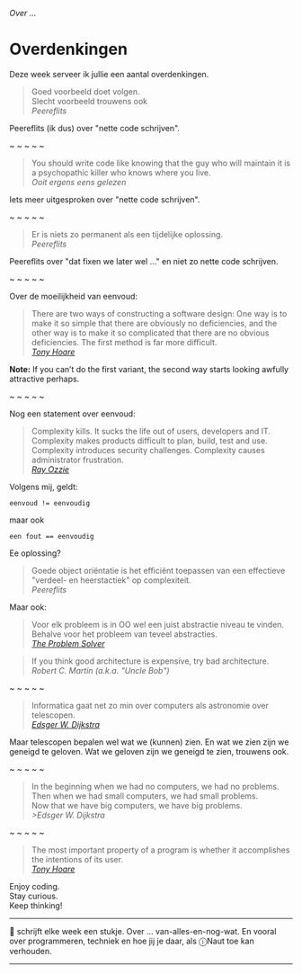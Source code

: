 *Over ...*

# Overdenkingen

Deze week serveer ik jullie een aantal overdenkingen.

> Goed voorbeeld doet volgen.<br/>Slecht voorbeeld trouwens ook<br/>
<cite>Peereflits</cite>

Peereflits (ik dus) over "nette code schrijven".

<p text-align="center">~ ~ ~ ~ ~</p>

> You should write code like knowing that the guy who will maintain it is a psychopathic killer who knows where you live.<br/>
<cite>Ooit ergens eens gelezen</cite>

Iets meer uitgesproken over "nette code schrijven".

<p text-align="center">~ ~ ~ ~ ~</p>

> Er is niets zo permanent als een tijdelijke oplossing.<br/>
<cite>Peereflits</cite>

Peereflits over "dat fixen we later wel ..." en niet zo nette code schrijven.

<p text-align="center">~ ~ ~ ~ ~</p>

Over de moeilijkheid van eenvoud:

> There are two ways of constructing a software design: One way is to make it so simple that there are obviously no deficiencies, and the other way is to make it so complicated that there are no obvious deficiencies. The first method is far more difficult.<br/>
<cite>[Tony Hoare](https://en.wikiquote.org/wiki/C._A._R._Hoare)</cite>

**Note:** If you can’t do the first variant, the second way starts looking awfully attractive perhaps.

<p text-align="center">~ ~ ~ ~ ~</p>

Nog een statement over eenvoud:

> Complexity kills. It sucks the life out of users, developers and IT. Complexity makes products difficult to plan, build, test and use. Complexity introduces security challenges. Complexity causes administrator frustration.<br /><cite>[Ray Ozzie](https://www.computerworld.com/article/2513705/ozzie-s--doomsday--memo-warns-microsoft-of-post-pc-days.html)</cite>

Volgens mij, geldt:

`eenvoud != eenvoudig`

maar ook

`een fout == eenvoudig`

Ee oplossing?

> Goede object oriëntatie is het efficiënt toepassen van een effectieve "verdeel- en heerstactiek" op complexiteit.<br/>
<cite>Peereflits</cite>

Maar ook:

> Voor elk probleem is in OO wel een juist abstractie niveau te vinden. Behalve voor het probleem van teveel abstracties.<br/>
<cite>[The Problem Solver](https://www.theproblemsolver.nl/)</cite>

> If you think good architecture is expensive, try bad architecture.<br/>
<cite>Robert C. Martin (a.k.a. "Uncle Bob")</cite>

<p text-align="center">~ ~ ~ ~ ~</p>

> Informatica gaat net zo min over computers als astronomie over telescopen.<br/>
<cite>[Edsger W. Dijkstra](https://quotefancy.com/edsger-w-dijkstra-quotes)</cite>

Maar telescopen bepalen wel wat we (kunnen) zien. En wat we zien zijn we geneigd te geloven. Wat we geloven zijn we geneigd te zien, trouwens ook.

<p text-align="center">~ ~ ~ ~ ~</p>

> In the beginning when we had no computers, we had no problems.<br/>Then when we had small computers, we had small problems.<br/>Now that we have big computers, we have big problems.<br/><cite>>Edsger W. Dijkstra</cite>

<p text-align="center">~ ~ ~ ~ ~</p>




> The most important property of a program is whether it accomplishes the intentions of its user.<br/>
<cite>[Tony Hoare](https://en.wikiquote.org/wiki/C._A._R._Hoare)</cite>


Enjoy coding.<br/>
Stay curious.<br/>
Keep thinking!


---

🍐 schrijft elke week een stukje. Over ... van-alles-en-nog-wat. 
En vooral over programmeren, techniek en hoe jij je daar, als &#9432;Naut toe kan verhouden.

---

